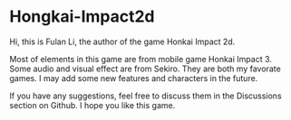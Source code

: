 # Hongkai-Impact2d

Hi, this is Fulan Li, the author of the game Honkai Impact 2d.

Most of elements in this game are from mobile game Honkai Impact 3. Some audio and visual effect are from Sekiro. They are both my favorate games.
I may add some new features and characters in the future.

If you have any suggestions, feel free to discuss them in the Discussions section on Github.
I hope you like this game.
